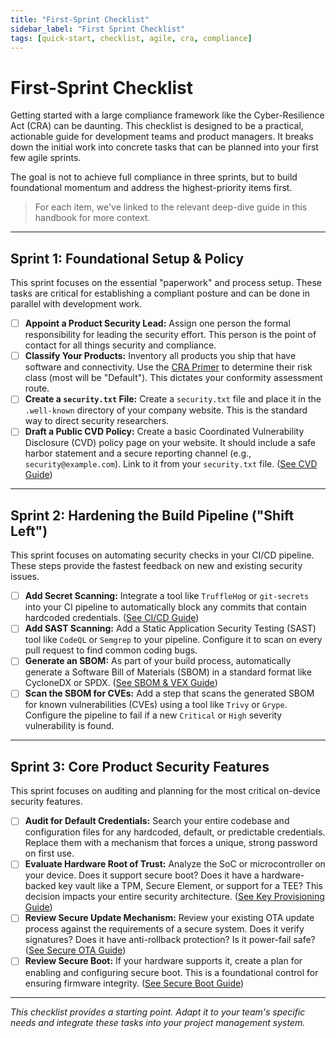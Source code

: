```yaml
---
title: "First-Sprint Checklist"
sidebar_label: "First Sprint Checklist"
tags: [quick-start, checklist, agile, cra, compliance]
---
```

# First-Sprint Checklist

Getting started with a large compliance framework like the Cyber-Resilience Act (CRA) can be daunting. This checklist is designed to be a practical, actionable guide for development teams and product managers. It breaks down the initial work into concrete tasks that can be planned into your first few agile sprints.

The goal is not to achieve full compliance in three sprints, but to build foundational momentum and address the highest-priority items first.

> For each item, we've linked to the relevant deep-dive guide in this handbook for more context.

---

## Sprint 1: Foundational Setup & Policy

This sprint focuses on the essential "paperwork" and process setup. These tasks are critical for establishing a compliant posture and can be done in parallel with development work.

- [ ] **Appoint a Product Security Lead:** Assign one person the formal responsibility for leading the security effort. This person is the point of contact for all things security and compliance.
- [ ] **Classify Your Products:** Inventory all products you ship that have software and connectivity. Use the [CRA Primer](./cra-primer.md) to determine their risk class (most will be "Default"). This dictates your conformity assessment route.
- [ ] **Create a `security.txt` File:** Create a `security.txt` file and place it in the `.well-known` directory of your company website. This is the standard way to direct security researchers.
- [ ] **Draft a Public CVD Policy:** Create a basic Coordinated Vulnerability Disclosure (CVD) policy page on your website. It should include a safe harbor statement and a secure reporting channel (e.g., `security@example.com`). Link to it from your `security.txt` file. ([See CVD Guide](../implementation/operate-phase/vulnerability-disclosure.md))

---

## Sprint 2: Hardening the Build Pipeline ("Shift Left")

This sprint focuses on automating security checks in your CI/CD pipeline. These steps provide the fastest feedback on new and existing security issues.

- [ ] **Add Secret Scanning:** Integrate a tool like `TruffleHog` or `git-secrets` into your CI pipeline to automatically block any commits that contain hardcoded credentials. ([See CI/CD Guide](../implementation/operate-phase/cicd-hardening.md))
- [ ] **Add SAST Scanning:** Add a Static Application Security Testing (SAST) tool like `CodeQL` or `Semgrep` to your pipeline. Configure it to scan on every pull request to find common coding bugs.
- [ ] **Generate an SBOM:** As part of your build process, automatically generate a Software Bill of Materials (SBOM) in a standard format like CycloneDX or SPDX. ([See SBOM & VEX Guide](../implementation/build-phase/sbom-vex.md))
- [ ] **Scan the SBOM for CVEs:** Add a step that scans the generated SBOM for known vulnerabilities (CVEs) using a tool like `Trivy` or `Grype`. Configure the pipeline to fail if a new `Critical` or `High` severity vulnerability is found.

---

## Sprint 3: Core Product Security Features

This sprint focuses on auditing and planning for the most critical on-device security features.

- [ ] **Audit for Default Credentials:** Search your entire codebase and configuration files for any hardcoded, default, or predictable credentials. Replace them with a mechanism that forces a unique, strong password on first use.
- [ ] **Evaluate Hardware Root of Trust:** Analyze the SoC or microcontroller on your device. Does it support secure boot? Does it have a hardware-backed key vault like a TPM, Secure Element, or support for a TEE? This decision impacts your entire security architecture. ([See Key Provisioning Guide](../implementation/build-phase/key-provisioning.md))
- [ ] **Review Secure Update Mechanism:** Review your existing OTA update process against the requirements of a secure system. Does it verify signatures? Does it have anti-rollback protection? Is it power-fail safe? ([See Secure OTA Guide](../implementation/build-phase/ota-updates.md))
- [ ] **Review Secure Boot:** If your hardware supports it, create a plan for enabling and configuring secure boot. This is a foundational control for ensuring firmware integrity. ([See Secure Boot Guide](../implementation/build-phase/secure-boot.md))

---

*This checklist provides a starting point. Adapt it to your team's specific needs and integrate these tasks into your project management system.* 